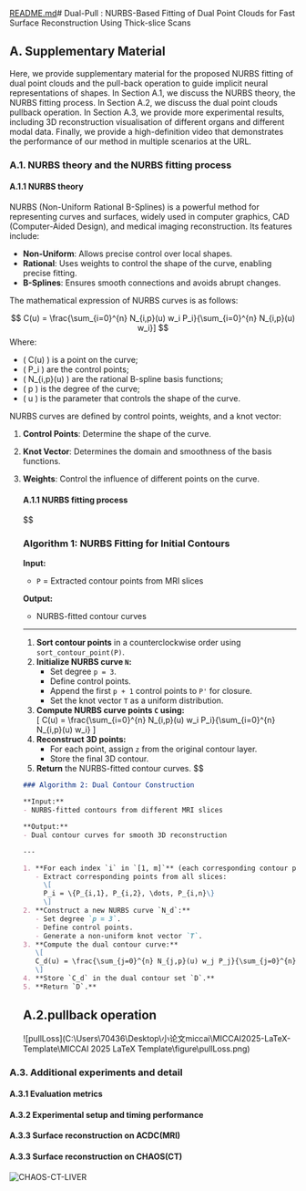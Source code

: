 [README.md](https://github.com/user-attachments/files/19213372/README.md)# Dual-Pull : NURBS-Based Fitting of Dual Point Clouds for Fast Surface Reconstruction Using Thick-slice Scans

## A. Supplementary Material

Here, we provide supplementary material for the proposed NURBS fitting of dual point clouds and the pull-back operation to guide implicit neural representations of shapes. In Section A.1, we discuss the NURBS theory, the NURBS fitting process. In Section A.2, we discuss the dual point clouds pullback operation. In Section A.3, we provide more experimental results, including 3D reconstruction visualisation of different organs and different modal data. Finally, we provide a high-definition video that demonstrates the performance of our method in multiple scenarios at the URL.

### A.1. NURBS  theory and the NURBS fitting process

#### A.1.1 NURBS  theory

NURBS (Non-Uniform Rational B-Splines) is a powerful method for representing curves and surfaces, widely used in computer graphics, CAD (Computer-Aided Design), and medical imaging reconstruction. Its features include:

- **Non-Uniform**: Allows precise control over local shapes.
- **Rational**: Uses weights to control the shape of the curve, enabling precise fitting.
- **B-Splines**: Ensures smooth connections and avoids abrupt changes.

The mathematical expression of NURBS curves is as follows:

$$
C(u) = \frac{\sum_{i=0}^{n} N_{i,p}(u) w_i P_i}{\sum_{i=0}^{n} N_{i,p}(u) w_i}]
$$
Where:
- \( C(u) \) is a point on the curve;
- \( P_i \) are the control points;
- \( N_{i,p}(u) \) are the rational B-spline basis functions;
- \( p \) is the degree of the curve;
- \( u \) is the parameter that controls the shape of the curve.

NURBS curves are defined by control points, weights, and a knot vector:
1. **Control Points**: Determine the shape of the curve.

2. **Knot Vector**: Determines the domain and smoothness of the basis functions.

3. **Weights**: Control the influence of different points on the curve.

   #### A.1.1 NURBS fitting process

   $$
   ### Algorithm 1: NURBS Fitting for Initial Contours
   
   **Input:**  
   - `P` = Extracted contour points from MRI slices  
   
   **Output:**  
   - NURBS-fitted contour curves  
   
   ---
   
   1. **Sort contour points** in a counterclockwise order using `sort_contour_point(P)`.  
   2. **Initialize NURBS curve `N`:**  
      - Set degree `p = 3`.  
      - Define control points.  
      - Append the first `p + 1` control points to `P'` for closure.  
      - Set the knot vector `T` as a uniform distribution.  
   3. **Compute NURBS curve points `C` using:**  
      \[
      C(u) = \frac{\sum_{i=0}^{n} N_{i,p}(u) w_i P_i}{\sum_{i=0}^{n} N_{i,p}(u) w_i}
      \]  
   4. **Reconstruct 3D points:**  
      - For each point, assign `z` from the original contour layer.  
      - Store the final 3D contour.  
   5. **Return** the NURBS-fitted contour curves.
   $$

   

   

   ```markdown
   ### Algorithm 2: Dual Contour Construction
   
   **Input:**  
   - NURBS-fitted contours from different MRI slices  
   
   **Output:**  
   - Dual contour curves for smooth 3D reconstruction  
   
   ---
   
   1. **For each index `i` in `[1, m]`** (each corresponding contour point along the layers):  
      - Extract corresponding points from all slices:  
        \[
        P_i = \{P_{i,1}, P_{i,2}, \dots, P_{i,n}\}
        \]  
   2. **Construct a new NURBS curve `N_d`:**  
      - Set degree `p = 3`.  
      - Define control points.  
      - Generate a non-uniform knot vector `T`.  
   3. **Compute the dual contour curve:**  
      \[
      C_d(u) = \frac{\sum_{j=0}^{n} N_{j,p}(u) w_j P_j}{\sum_{j=0}^{n} N_{j,p}(u) w_j}
      \]  
   4. **Store `C_d` in the dual contour set `D`.**  
   5. **Return `D`.**  
   ```

   ## A.2.pullback operation

   ![pullLoss](C:\Users\70436\Desktop\小论文miccai\MICCAI2025-LaTeX-Template\MICCAI 2025 LaTeX Template\figure\pullLoss.png)



### A.3. Additional experiments and detail

#### A.3.1 Evaluation metrics

#### A.3.2 Experimental setup and timing performance

#### A.3.3 Surface reconstruction on ACDC(MRI)



#### A.3.3 Surface reconstruction on CHAOS(CT)

![CHAOS-CT-LIVER](C:\Users\70436\AppData\Roaming\Typora\typora-user-images\image-20250312231429889.png)






